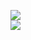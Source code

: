 [![](https://img.shields.io/badge/Made%20With-Github%20Spray-lightgrey.svg?style=for-the-badge&logo=github)](https://github.com/Annihil/github-spray#7486)  
[![](https://i.imgur.com/2DrTn0Z.gif)](https://github.com/Annihil/github-spray)